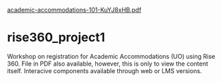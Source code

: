 [academic-accommodations-101-KuYJ8xHB.pdf](https://github.com/laurstevenson/rise360_project1/files/6101452/academic-accommodations-101-KuYJ8xHB.pdf)
# rise360_project1
Workshop on registration for Academic Accommodations (UO) using Rise 360. File in PDF also available, however, this is only to view the content itself. Interacive components available through web or LMS versions.
